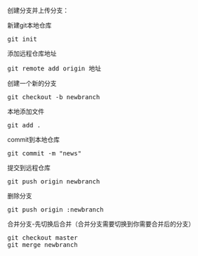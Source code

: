 创建分支并上传分支：

新建git本地仓库
<pre>
git init 
</pre>
添加远程仓库地址
<pre>
git remote add origin 地址
</pre>
创建一个新的分支
<pre>
git checkout -b newbranch
</pre>
本地添加文件
<pre>
git add .
</pre>
commit到本地仓库
<pre>
git commit -m "news"
</pre>
提交到远程仓库
<pre>
git push origin newbranch
</pre>
删除分支
<pre>
git push origin :newbranch
</pre>
合并分支-先切换后合并（合并分支需要切换到你需要合并后的分支）
<pre>
git checkout master
git merge newbranch
</pre>


